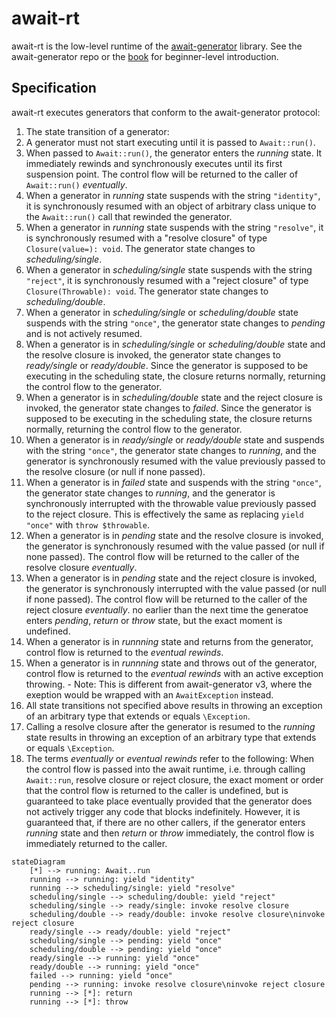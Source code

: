 # await-rt
await-rt is the low-level runtime of the [await-generator][lib-repo] library.
See the await-generator repo or the [book][book] for beginner-level introduction.

## Specification
await-rt executes generators that conform to the await-generator protocol:

1. The state transition of a generator:
  1. A generator must not start executing until it is passed to `Await::run()`.
  2. When passed to `Await::run()`,
    the generator enters the *running* state.
    It immediately rewinds and synchronously executes until its first suspension point.
    The control flow will be returned to the caller of `Await::run()` *eventually*.
  3. When a generator in *running* state suspends with the string `"identity"`,
    it is synchronously resumed with an object of arbitrary class
    unique to the `Await::run()` call that rewinded the generator.
  3. When a generator in *running* state suspends with the string `"resolve"`,
    it is synchronously resumed with a "resolve closure" of type `Closure(value=): void`.
    The generator state changes to *scheduling/single*.
  4. When a generator in *scheduling/single* state
    suspends with the string `"reject"`,
    it is synchronously resumed with a "reject closure" of type `Closure(Throwable): void`.
    The generator state changes to *scheduling/double*.
  5. When a generator in *scheduling/single* or *scheduling/double* state suspends with the string `"once"`,
    the generator state changes to *pending* and is not actively resumed.
  6. When a generator is in *scheduling/single* or *scheduling/double* state
    and the resolve closure is invoked,
    the generator state changes to *ready/single* or *ready/double*.
    Since the generator is supposed to be executing in the scheduling state,
    the closure returns normally, returning the control flow to the generator.
  7. When a generator is in *scheduling/double* state and the reject closure is invoked,
    the generator state changes to *failed*.
    Since the generator is supposed to be executing in the scheduling state,
    the closure returns normally, returning the control flow to the generator.
  8. When a generator is in *ready/single* or *ready/double* state and suspends with the string `"once"`,
    the generator state changes to *running*,
    and the generator is synchronously resumed with
    the value previously passed to the resolve closure (or null if none passed).
  9. When a generator is in *failed* state and suspends with the string `"once"`,
    the generator state changes to *running*,
    and the generator is synchronously interrupted with
    the throwable value previously passed to the reject closure.
    This is effectively the same as replacing `yield "once"` with `throw $throwable`.
  10. When a generator is in *pending* state and the resolve closure is invoked,
    the generator is synchronously resumed with the value passed (or null if none passed).
    The control flow will be returned to the caller of the resolve closure *eventually*.
  11. When a generator is in *pending* state and the reject closure is invoked,
    the generator is synchronously interrupted with the value passed (or null if none passed).
    The control flow will be returned to the caller of the reject closure *eventually*.
    no earlier than the next time the generatoe enters *pending*, *return* or *throw* state,
    but the exact moment is undefined.
  12. When a generator is in *runnning* state and returns from the generator,
    control flow is returned to the *eventual rewinds*.
  13. When a generator is in *runnning* state and throws out of the generator,
    control flow is returned to the *eventual rewinds* with an active exception throwing.
    - Note: This is different from await-generator v3,
      where the exeption would be wrapped with an `AwaitException` instead.
2. All state transitions not specified above
  results in throwing an exception of an arbitrary type that extends or equals `\Exception`.
3. Calling a resolve closure after the generator is resumed to the *running* state
  results in throwing an exception of an arbitrary type that extends or equals `\Exception`.
4. The terms *eventually* or *eventual rewinds* refer to the following:
  When the control flow is passed into the await runtime,
  i.e. through calling `Await::run`, resolve closure or reject closure,
  the exact moment or order that the control flow is returned to the caller is undefined,
  but is guaranteed to take place eventually provided that
  the generator does not actively trigger any code that blocks indefinitely.
  However, it is guaranteed that, if there are no other callers,
  if the generator enters *running* state and then *return* or *throw* immediately,
  the control flow is immediately returned to the caller.

```mermaid
stateDiagram
    [*] --> running: Await..run
    running --> running: yield "identity"
    running --> scheduling/single: yield "resolve"
    scheduling/single --> scheduling/double: yield "reject"
    scheduling/single --> ready/single: invoke resolve closure
    scheduling/double --> ready/double: invoke resolve closure\ninvoke reject closure
    ready/single --> ready/double: yield "reject"
    scheduling/single --> pending: yield "once"
    scheduling/double --> pending: yield "once"
    ready/single --> running: yield "once"
    ready/double --> running: yield "once"
    failed --> running: yield "once"
    pending --> running: invoke resolve closure\ninvoke reject closure
    running --> [*]: return
    running --> [*]: throw
```

[lib-repo]: https://github.com/SOF3/await-generator
[book]: https://sof3.github.io/await-generator/master
